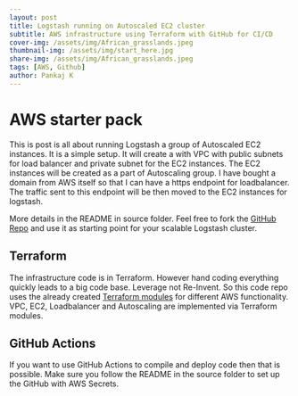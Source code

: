 ```yaml
---
layout: post
title: Logstash running on Autoscaled EC2 cluster
subtitle: AWS infrastructure using Terraform with GitHub for CI/CD
cover-img: /assets/img/African_grasslands.jpeg
thumbnail-img: /assets/img/start_here.jpg
share-img: /assets/img/African_grasslands.jpeg
tags: [AWS, Github]
author: Pankaj K
---
```


# AWS starter pack

This is post is all about running Logstash a group of Autoscaled EC2 instances. It is a simple setup.
It will create a with VPC with public subnets for load balancer and private subnet for the EC2 instances.
The EC2 instances will be created as a part of Autoscaling group.
I have bought a domain from AWS itself so that I can have a https endpoint for loadbalancer.
The traffic sent to this endpoint will be then moved to the EC2 instances for logstash.

More details in the README in source folder. Feel free to fork the [GitHub Repo](https://github.com/pankaj-k/basic_vpc_subnet_ec2_loadbalancer) and use it as starting point for your scalable Logstash cluster.



## Terraform

The infrastructure code is in Terraform. However hand coding everything quickly leads to a big code base. Leverage not Re-Invent. So this code repo uses the already created [Terraform modules](https://registry.terraform.io/namespaces/terraform-aws-modules) for different AWS functionality. VPC, EC2, Loadbalancer and Autoscaling are implemented via Terraform modules.

## GitHub Actions

If you want to use GitHub Actions to compile and deploy code then that is possible. Make sure you follow the README in the source folder to set up the GitHub with AWS Secrets. 